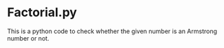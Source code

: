 # Factorial.py
This is a python code to check whether the given number is an Armstrong number or not.
